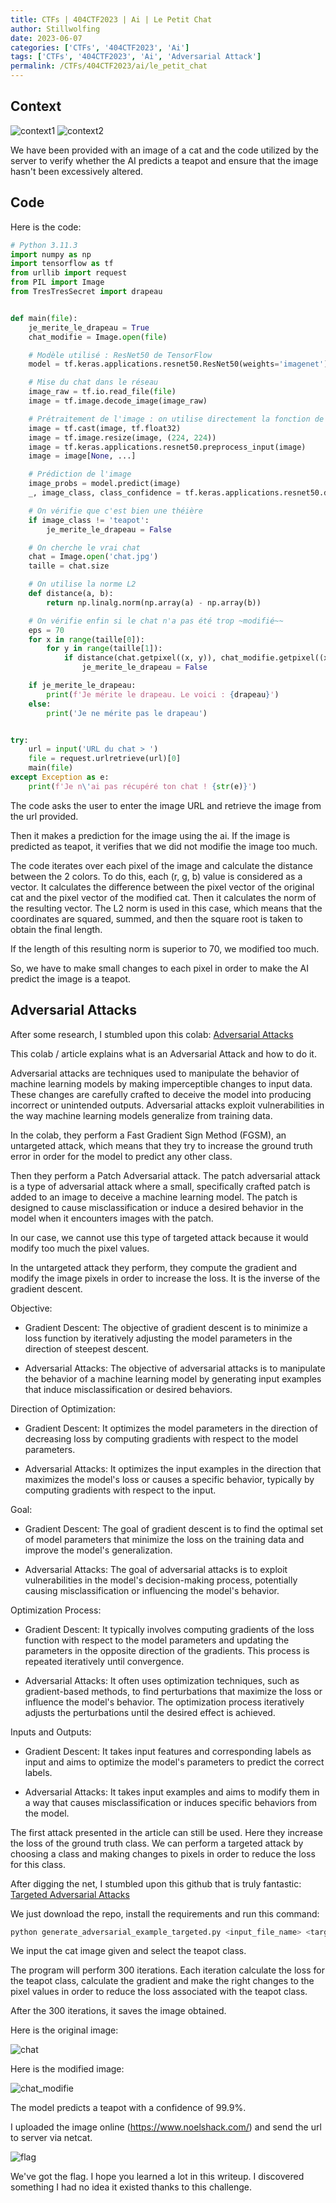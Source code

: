 ```yaml
---
title: CTFs | 404CTF2023 | Ai | Le Petit Chat
author: Stillwolfing
date: 2023-06-07
categories: ['CTFs', '404CTF2023', 'Ai']
tags: ['CTFs', '404CTF2023', 'Ai', 'Adversarial Attack']
permalink: /CTFs/404CTF2023/ai/le_petit_chat
---
```



## Context

![context1](/assets/img/CTFs/404CTF2023/ai/le_petit_chat/context1.png)
![context2](/assets/img/CTFs/404CTF2023/ai/le_petit_chat/context2.png)

We have been provided with an image of a cat and the code utilized by the server to verify whether the AI predicts a teapot and ensure that the image hasn't been excessively altered.


## Code

Here is the code:

```python
# Python 3.11.3
import numpy as np
import tensorflow as tf
from urllib import request
from PIL import Image
from TresTresSecret import drapeau


def main(file):
    je_merite_le_drapeau = True
    chat_modifie = Image.open(file)

    # Modèle utilisé : ResNet50 de TensorFlow
    model = tf.keras.applications.resnet50.ResNet50(weights='imagenet')

    # Mise du chat dans le réseau
    image_raw = tf.io.read_file(file)
    image = tf.image.decode_image(image_raw)

    # Prétraitement de l'image : on utilise directement la fonction de ResNet50
    image = tf.cast(image, tf.float32)
    image = tf.image.resize(image, (224, 224))
    image = tf.keras.applications.resnet50.preprocess_input(image)
    image = image[None, ...]

    # Prédiction de l'image
    image_probs = model.predict(image)
    _, image_class, class_confidence = tf.keras.applications.resnet50.decode_predictions(image_probs, top=1)[0][0]

    # On vérifie que c'est bien une théière
    if image_class != 'teapot':
        je_merite_le_drapeau = False

    # On cherche le vrai chat
    chat = Image.open('chat.jpg')
    taille = chat.size

    # On utilise la norme L2
    def distance(a, b):
        return np.linalg.norm(np.array(a) - np.array(b))

    # On vérifie enfin si le chat n'a pas été trop ~modifié~~
    eps = 70
    for x in range(taille[0]):
        for y in range(taille[1]):
            if distance(chat.getpixel((x, y)), chat_modifie.getpixel((x, y))) > eps:
                je_merite_le_drapeau = False

    if je_merite_le_drapeau:
        print(f'Je mérite le drapeau. Le voici : {drapeau}')
    else:
        print('Je ne mérite pas le drapeau')


try:
    url = input('URL du chat > ')
    file = request.urlretrieve(url)[0]
    main(file)
except Exception as e:
    print(f'Je n\'ai pas récupéré ton chat ! {str(e)}')

```

The code asks the user to enter the image URL and retrieve the image from the url provided.

Then it makes a prediction for the image using the ai. If the image is predicted as teapot, it verifies that we did not modifie the image too much.

The code iterates over each pixel of the image and calculate the distance between the 2 colors. To do this, each (r, g, b) value is considered as a vector. It calculates the difference between the pixel vector of the original cat and the pixel vector of the modified cat. Then it calculates the norm of the resulting vector. The L2 norm is used in this case, which means that the coordinates are squared, summed, and then the square root is taken to obtain the final length.

If the length of this resulting norm is superior to 70, we modified too much.

So, we have to make small changes to each pixel in order to make the AI predict the image is a teapot.

## Adversarial Attacks

After some research, I stumbled upon this colab: [Adversarial Attacks](https://colab.research.google.com/github/phlippe/uvadlc_notebooks/blob/master/docs/tutorial_notebooks/tutorial10/Adversarial_Attacks.ipynb#scrollTo=CaFRbmOWTlDO)

This colab / article explains what is an Adversarial Attack and how to do it.

Adversarial attacks are techniques used to manipulate the behavior of machine learning models by making imperceptible changes to input data. These changes are carefully crafted to deceive the model into producing incorrect or unintended outputs. Adversarial attacks exploit vulnerabilities in the way machine learning models generalize from training data.

In the colab, they perform a Fast Gradient Sign Method (FGSM), an untargeted attack, which means that they try to increase the ground truth error in order for the model to predict any other class.

Then they perform a Patch Adversarial attack. The patch adversarial attack is a type of adversarial attack where a small, specifically crafted patch is added to an image to deceive a machine learning model. The patch is designed to cause misclassification or induce a desired behavior in the model when it encounters images with the patch.

In our case, we cannot use this type of targeted attack because it would modify too much the pixel values.

In the untargeted attack they perform, they compute the gradient and modify the image pixels in order to increase the loss. It is the inverse of the gradient descent.

Objective:

- Gradient Descent: The objective of gradient descent is to minimize a loss function by iteratively adjusting the model parameters in the direction of steepest descent.

- Adversarial Attacks: The objective of adversarial attacks is to manipulate the behavior of a machine learning model by generating input examples that induce misclassification or desired behaviors.

Direction of Optimization:

- Gradient Descent: It optimizes the model parameters in the direction of decreasing loss by computing gradients with respect to the model parameters.

- Adversarial Attacks: It optimizes the input examples in the direction that maximizes the model's loss or causes a specific behavior, typically by computing gradients with respect to the input.

Goal:

- Gradient Descent: The goal of gradient descent is to find the optimal set of model parameters that minimize the loss on the training data and improve the model's generalization.

- Adversarial Attacks: The goal of adversarial attacks is to exploit vulnerabilities in the model's decision-making process, potentially causing misclassification or influencing the model's behavior.

Optimization Process:

- Gradient Descent: It typically involves computing gradients of the loss function with respect to the model parameters and updating the parameters in the opposite direction of the gradients. This process is repeated iteratively until convergence.

- Adversarial Attacks: It often uses optimization techniques, such as gradient-based methods, to find perturbations that maximize the loss or influence the model's behavior. The optimization process iteratively adjusts the perturbations until the desired effect is achieved.

Inputs and Outputs:

- Gradient Descent: It takes input features and corresponding labels as input and aims to optimize the model's parameters to predict the correct labels.

- Adversarial Attacks: It takes input examples and aims to modify them in a way that causes misclassification or induces specific behaviors from the model.


The first attack presented in the article can still be used. Here they increase the loss of the ground truth class. We can perform a targeted attack by choosing a class and making changes to pixels in order to reduce the loss for this class.

After digging the net, I stumbled upon this github that is truly fantastic: [Targeted Adversarial Attacks](https://github.com/aaronchong888/Targeted-Adversarial-Attacks)

We just download the repo, install the requirements and run this command:

```sh
python generate_adversarial_example_targeted.py <input_file_name> <target_class_name>
```

We input the cat image given and select the teapot class.

The program will perform 300 iterations. Each iteration calculate the loss for the teapot class, calculate the gradient and make the right changes to the pixel values in order to reduce the loss associated with the teapot class.

After the 300 iterations, it saves the image obtained.

Here is the original image:

![chat](/assets/img/CTFs/404CTF2023/ai/le_petit_chat/chat.jpg)

Here is the modified image:

![chat_modifie](/assets/img/CTFs/404CTF2023/ai/le_petit_chat/chat_modifie.png)

The model predicts a teapot with a confidence of 99.9%.

I uploaded the image online (https://www.noelshack.com/) and send the url to server via netcat.

![flag](/assets/img/CTFs/404CTF2023/ai/le_petit_chat/flag.png)

We've got the flag. I hope you learned a lot in this writeup. I discovered something I had no idea it existed thanks to this challenge.
